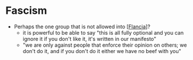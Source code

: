 # Fascism
- Perhaps the one group that is not allowed into [[Flancia]]?
    - it is powerful to be able to say "this is all fully optional and you can ignore it if you don't like it, it's written in our manifesto"
    - "we are only against people that enforce their opinion on others; we don't do it, and if you don't do it either we have no beef with you"

[//begin]: # "Autogenerated link references for markdown compatibility"
[Flancia]: flancia.md "Flancia"
[//end]: # "Autogenerated link references"